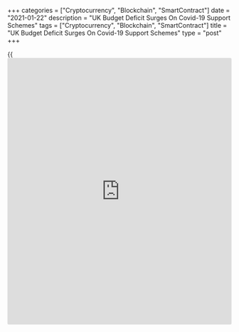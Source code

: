 +++
categories = ["Cryptocurrency", "Blockchain", "SmartContract"]
date = "2021-01-22"
description = "UK Budget Deficit Surges On Covid-19 Support Schemes"
tags = ["Cryptocurrency", "Blockchain", "SmartContract"]
title = "UK Budget Deficit Surges On Covid-19 Support Schemes"
type = "post"
+++

{{<iframe id="large-banner" src="https://www.bounty.group/#slide=6.0" width="100%" height="600" scrolling="no" style="border: 0px solid rgb(216, 221, 230); border-radius: 3px;">}}

The UK budget deficit surged to the third highest level on record in
December as the government stepped up measures to support households and
businesses amid the pandemic, official data revealed Friday.

Public sector net borrowing, excluding public sector banks, totaled GBP
34.1 billion in December, which was GBP 28.2 billion more than in the
same period last year, the Office for National Statistics reported.

This was both the highest December borrowing and the third-highest
borrowing in any month since monthly records began in 1993.

Government incurred GBP 10 billion additional expenditure on
[coronavirus][1] job support schemes. Altogether, government spent GBP
86.2 billion on day-to-day activities in December.

Meanwhile, central government tax receipts fell GBP 1.4 billion to GBP
43.6 billion in December.

December's jump in borrowing is likely to set the tone for the next few
months as the third Covid-19 lockdown keeps many businesses closed and
will only increase talk of [how to](https://www.playgroundfx.com/blog/forex-trading-how-to/) pay for the crisis, Thomas Pugh, an
economist at Capital Economics, said.

However, the economist said Chancellor Rishi Sunak should resist the
urge to try to reduce the budget deficit at the next Budget on March 3,
and instead focus on continuing to support those areas of the
[economy][2] that need it.

During April to December period, PSNB increased by GBP 212.7 billion
from the same period last year to GBP 270.8 billion, the highest deficit
in any April to December period since 1993.

The independent Office for Budget Responsibility had earlier estimated a
deficit of GBP 393.5 billion for the financial year ending March 2021.

The ONS said extra funding required to support government coronavirus
support schemes combined with reduced cash receipts and a fall in GDP
have all helped push public sector net debt as a ratio of GDP to levels
last seen in the early 1960s.

In the first nine months of the financial year, public sector net debt
reached GBP 2,131.7 billion, or around 99.4 percent of GDP.

For comments and feedback [contact](https://www.playgroundfx.com/contact/): editorial@rtt[news](https://www.letsplayfx.com/blog/forex-news-website/).com

[Economic News][2]

 **What parts of the world are seeing the best (and worst) economic
performances lately? Click[here][3] to check out our [Econ Scorecard][3]
and find out! See up-to-the-moment [ranking](https://www.playgroundfx.com/blog/crypto-exchange-ranking/)s for the best and worst
performers in [GDP][3], [unemployment rate][4], [inflation][5] and much
more.**

   1. www.rtt[news](https://www.letsplayfx.com/blog/forex-news-website/).com/list/coronavirus.aspx
   2. www.rtt[news](https://www.letsplayfx.com/blog/forex-news-website/).com/Content/EconomicNews.aspx
   3. www.rtt[news](https://www.letsplayfx.com/blog/forex-news-website/).com/economic-scorecard/world-rank/GDP/highest-performance.aspx
   4. www.rtt[news](https://www.letsplayfx.com/blog/forex-news-website/).com/economic-scorecard/world-rank/unemployment-rate/lowest-performance.aspx
   5. www.rtt[news](https://www.letsplayfx.com/blog/forex-news-website/).com/economic-scorecard/world-rank/CPI/highest-performance.aspx